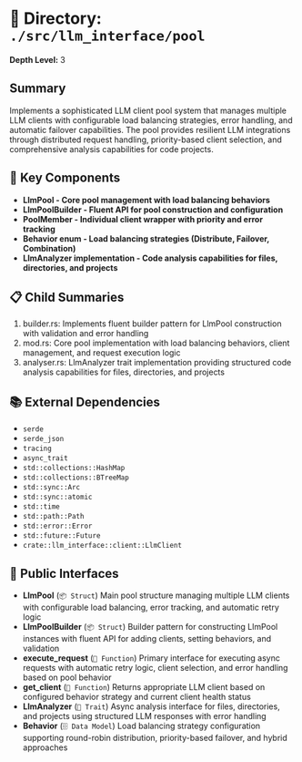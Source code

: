 # 📁 Directory: `./src/llm_interface/pool`

**Depth Level:** 3

## Summary
Implements a sophisticated LLM client pool system that manages multiple LLM clients with configurable load balancing strategies, error handling, and automatic failover capabilities. The pool provides resilient LLM integrations through distributed request handling, priority-based client selection, and comprehensive analysis capabilities for code projects.

## 🎯 Key Components
- **LlmPool - Core pool management with load balancing behaviors**
- **LlmPoolBuilder - Fluent API for pool construction and configuration**
- **PoolMember - Individual client wrapper with priority and error tracking**
- **Behavior enum - Load balancing strategies (Distribute, Failover, Combination)**
- **LlmAnalyzer implementation - Code analysis capabilities for files, directories, and projects**

## 📋 Child Summaries
1. builder.rs: Implements fluent builder pattern for LlmPool construction with validation and error handling
2. mod.rs: Core pool implementation with load balancing behaviors, client management, and request execution logic
3. analyser.rs: LlmAnalyzer trait implementation providing structured code analysis capabilities for files, directories, and projects

## 📚 External Dependencies
- `serde`
- `serde_json`
- `tracing`
- `async_trait`
- `std::collections::HashMap`
- `std::collections::BTreeMap`
- `std::sync::Arc`
- `std::sync::atomic`
- `std::time`
- `std::path::Path`
- `std::error::Error`
- `std::future::Future`
- `crate::llm_interface::client::LlmClient`

## 🔌 Public Interfaces
- **LlmPool** (`📦 Struct`)
  Main pool structure managing multiple LLM clients with configurable load balancing, error tracking, and automatic retry logic
- **LlmPoolBuilder** (`📦 Struct`)
  Builder pattern for constructing LlmPool instances with fluent API for adding clients, setting behaviors, and validation
- **execute_request** (`🔧 Function`)
  Primary interface for executing async requests with automatic retry logic, client selection, and error handling based on pool behavior
- **get_client** (`🔧 Function`)
  Returns appropriate LLM client based on configured behavior strategy and current client health status
- **LlmAnalyzer** (`🎯 Trait`)
  Async analysis interface for files, directories, and projects using structured LLM responses with error handling
- **Behavior** (`🗄️ Data Model`)
  Load balancing strategy configuration supporting round-robin distribution, priority-based failover, and hybrid approaches
